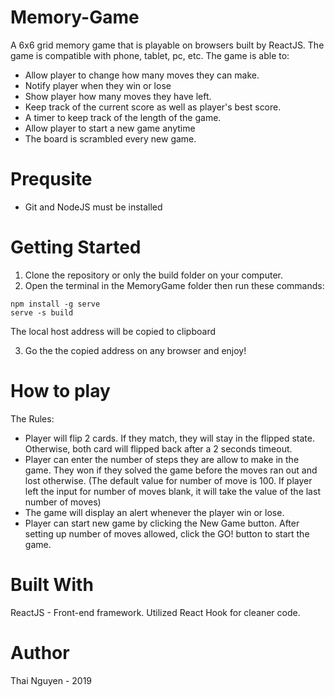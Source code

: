 # Memory-Game
A 6x6 grid memory game that is playable on browsers built by ReactJS. The game is compatible with phone, tablet, pc, etc. 
The game is able to:
- Allow player to change how many moves they can make.
- Notify player when they win or lose
- Show player how many moves they have left.
- Keep track of the current score as well as player's best score.
- A timer to keep track of the length of the game.
- Allow player to start a new game anytime
- The board is scrambled every new game.

# Prequsite
- Git and NodeJS must be installed

# Getting Started
1. Clone the repository or only the build folder on your computer. 
2. Open the terminal in the MemoryGame folder then run these commands:

```
npm install -g serve
serve -s build
```

The local host address will be copied to clipboard

3. Go the the copied address on any browser and enjoy!

# How to play
The Rules: 
- Player will flip 2 cards. If they match, they will stay in the flipped state. Otherwise, both card will flipped back after a 2 seconds timeout.
- Player can enter the number of steps they are allow to make in the game. They won if they solved the game before the moves ran out and lost otherwise. (The default value for number of move is 100. If player left the input for number of moves blank, it will take the value of the last number of moves)
- The game will display an alert whenever the player win or lose.
- Player can start new game by clicking the New Game button. After setting up number of moves allowed, click the GO! button to start the game.

# Built With
ReactJS - Front-end framework. Utilized React Hook for cleaner code.

# Author
Thai Nguyen - 2019
